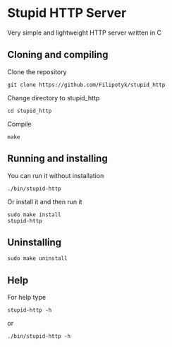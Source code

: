 # Stupid HTTP Server
Very simple and lightweight HTTP server written in C

## Cloning and compiling
Clone the repository
```
git clone https://github.com/Filipotyk/stupid_http
```
Change directory to stupid_http
```
cd stupid_http
```
Compile
```
make
```

## Running and installing
You can run it without installation
```
./bin/stupid-http
```
Or install it and then run it
```
sudo make install
stupid-http
```

## Uninstalling
```
sudo make uninstall
```

## Help
For help type
```
stupid-http -h
```
or
```
./bin/stupid-http -h
```
